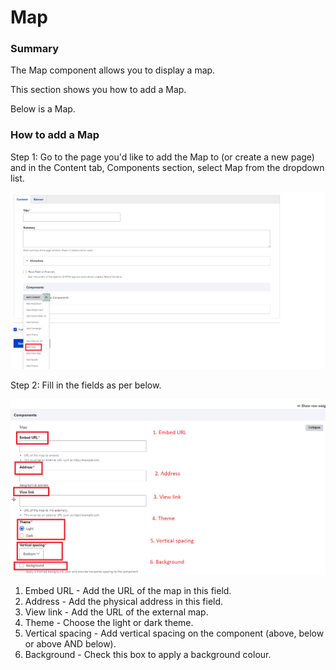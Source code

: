 # Map

### Summary

The Map component allows you to display a map.

This section shows you how to add a Map.&#x20;

Below is a Map.&#x20;





### How to add a Map&#x20;

Step 1: Go to the page you'd like to add the Map to (or create a new page) and in the Content tab, Components section, select Map from the dropdown list.

![](<../../.gitbook/assets/image (72).png>)

Step 2: Fill in the fields as per below.

![](<../../.gitbook/assets/image (37).png>)

1. Embed URL - Add the URL of the map in this field.
2. Address - Add the physical address in this field.&#x20;
3. View link - Add the URL of the external map.
4. Theme - Choose the light or dark theme.
5. Vertical spacing - Add vertical spacing on the component (above, below or above AND below).
6. Background - Check this box to apply a background colour.

